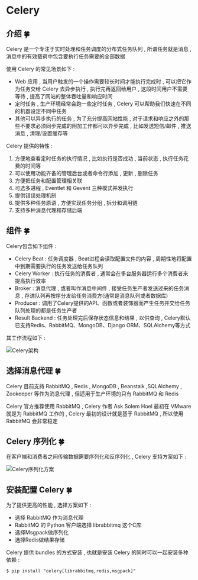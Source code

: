 # Celery

## 介绍  🍀

Celery 是一个专注于实时处理和任务调度的分布式任务队列 , 所谓任务就是消息 , 消息中的有效载荷中包含要执行任务需要的全部数据

使用 Celery 的常见场景如下 : 

- Web 应用 , 当用户触发的一个操作需要较长时间才能执行完成时 , 可以把它作为任务交给 Celery 去异步执行 , 执行完再返回给用户 , 这段时间用户不需要等待 , 提高了网站的整体吞吐量和响应时间
- 定时任务 , 生产环境经常会跑一些定时任务 , Celery 可以帮助我们快速在不同的机器设定不同中任务
- 其他可以异步执行的任务 , 为了充分提高网站性能 , 对于请求和响应之外的那些不要求必须同步完成的附加工作都可以异步完成 , 比如发送短信/邮件 , 推送消息 , 清理/设置缓存等

Celery 提供的特性 : 

1. 方便地查看定时任务的执行情况 , 比如执行是否成功 , 当前状态 , 执行任务花费的时间等
2. 可以使用功能齐备的管理后台或者命令行添加 , 更新 , 删除任务
3. 方便把任务和配置管理相关联
4. 可选多进程 , Eventlet 和 Gevent 三种模式并发执行
5. 提供错误处理机制
6. 提供多种任务原语 , 方便实现任务分组 , 拆分和调用链
7. 支持多种消息代理和存储后端

## 组件  🍀

Celery包含如下组件 :

-  Celery Beat : 任务调度器 , Beat进程会读取配置文件的内容 , 周期性地将配置中到期需要执行的任务发送给任务队列
- Celery Worker : 执行任务的消费者 , 通常会在多台服务器运行多个消费者来提高执行效率 
- Broker : 消息代理 , 或者叫作消息中间件 , 接受任务生产者发送过来的任务消息 , 存进队列再按序分发给任务消费方(通常是消息队列或者数据库)
- Producer : 调用了Celery提供的API、函数或者装饰器而产生任务并交给任务队列处理的都是任务生产者
- Result Backend : 任务处理完后保存状态信息和结果 , 以供查询 , Celery默认已支持Redis、RabbitMQ、MongoDB、Django ORM、SQLAlchemy等方式

其工作流程如下 : 

![Celery架构](http://oux34p43l.bkt.clouddn.com/Celery架构.png)

## 选择消息代理  🍀

Celery 目前支持 RabbitMQ , Redis , MongoDB , Beanstalk ,SQLAlchemy , Zookeeper 等作为消息代理 , 但适用于生产环境的只有 RabbitMQ 和 Redis

Celery 官方推荐使用 RabbitMQ , Celery 作者 Ask Solem Hoel 最初在 VMware 就是为 RabbitMQ 工作的 , Celery 最初的设计就是基于 RabbitMQ , 所以使用 RabbitMQ 会非常稳定

## Celery 序列化  🍀

在客户端和消费者之间传输数据需要序列化和反序列化 , Celery 支持方案如下 : 

![Celery序列化方案](http://oux34p43l.bkt.clouddn.com/Celery序列化方案.jpg)

## 安装配置 Celery  🍀

为了提供更高的性能 , 选择方案如下 : 

- 选择 RabbitMQ 作为消息代理
- RabbitMQ 的 Python 客户端选择 librabbitmq 这个C库
- 选择Msgpack做序列化
- 选择Redis做结果存储

Celery 提供 bundles 的方式安装 , 也就是安装 Celery 的同时可以一起安装多种依赖 :

```shell
$ pip install "celery[librabbitmq,redis,msgpack]"
```